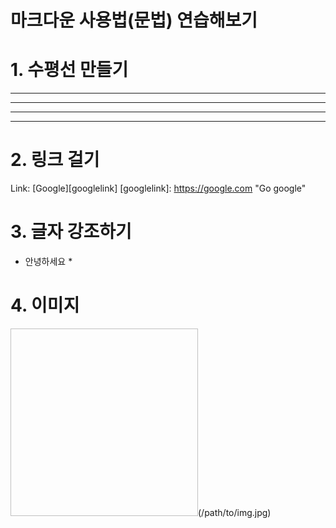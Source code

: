 마크다운 사용법(문법) 연습해보기 
=========================

# 1. 수평선 만들기 

* * *
***
- - -
-----

# 2. 링크 걸기 

Link: [Google][googlelink] 
[googlelink]: https://google.com "Go google"


# 3. 글자 강조하기 

* 안녕하세요 *

# 4. 이미지 

<img width="300" height="300">(/path/to/img.jpg)
</img>

